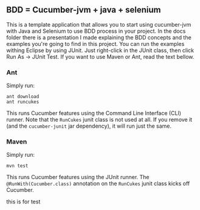 ## BDD = Cucumber-jvm + java + selenium

This is a template application that allows you to start using cucumber-jvm with Java and Selenium to use BDD process in your project.
In the docs folder there is a presentation I made explaining the BDD concepts and the examples you're going to find in this project.
You can run the examples withing Eclipse by using JUnit. Just right-click in the JUnit class, then click Run As -> JUnit Test. If you want 
to use Maven or Ant, read the text bellow.

### Ant

Simply run:

```
ant download
ant runcukes
```

This runs Cucumber features using the Command Line Interface (CLI) runner. Note that the `RunCukes` junit class is not used at all.
If you remove it (and the `cucumber-junit` jar dependency), it will run just the same.

### Maven

Simply run:

```
mvn test
```

This runs Cucumber features using the JUnit runner. The `@RunWith(Cucumber.class)` annotation on the `RunCukes` junit class
kicks off Cucumber.


this is for test
